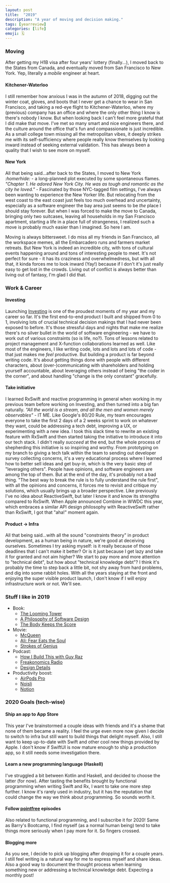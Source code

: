 ```yaml
---
layout: post
title:  "2019"
description: "A year of moving and decision making."
tags: [yearreview]
categories: [life]
emoji: 🗓️
--- 
```


### Moving

After getting my H1B visa after four years' lottery (finally...), I moved back to the States from Canada, and eventually moved from San Francisco to New York. Yep, literally a _mobile_ engineer at heart.

#### Kitchener-Waterloo

I still remember how anxious I was in the autumn of 2018, digging out the winter coat, gloves, and boots that I never get a chance to wear in San Francisco, and taking a red-eye flight to Kitchener-Waterloo, where my (previous) company has an office and where the only other thing I know is there's nobody I know. But when looking back I can't feel more grateful that I did make that move. I've met so many smart and nice engineers there, and the culture around the office that's fun and compassionate is just incredible. As a small college town missing all the metropolitan vibes, it deeply strikes me with its self-sufficiency where people really know themselves by looking inward instead of seeking external validation. This has always been a quality that I wish to see more on myself.

#### New York

All that being said...after back to the States, I moved to New York _:homerhide:_ - a long-planned plot executed by some spontaneous flames.  _"Chapter 1. He adored New York City. He was as tough and romantic as the city he loved."_ - Fascinated by those NYC-tagged film settings, I've always been wanting to experience the New Yorker life. But relocating from the west coast to the east coast just feels too much overhead and uncertainty, especially as a software engineer the bay area just seems to be _the_ place I should stay forever. But when I was forced to make the move to Canada, bringing only two suitcases, leaving all households in my San Francisco apartment, starting a life in a place full of strangeness, I realized such a move is probably much easier than I imagined.  So here I am.

Moving is always bittersweet. I do miss all my friends in San Francisco, all the workspace memes, all the Embarcadero runs and farmers market retreats. But New York is indeed an incredible city, with tons of cultural events happening around and tons of interesting people to meet. It's not perfect for sure - it has its craziness and overwhelmedness, but with all that, it kinda forces me to look inward (Yay!) because if I don't it's just really easy to get lost in the crowds. Living out of conflict is always better than living out of fantasy, I'm glad I did that. 


### Work & Career

#### Investing

Launching [Investing](https://cash.app/stocks) is one of the proudest moments of my year and my career so far. It's the first end-to-end product I built and shipped from 0 to 1, involving lots of crucial technical decision makings that I had never been exposed to before. It's those stressful days and nights that make me realize there's no silver bullet in the world of software engineering - we have to work out of various constraints (so is life, no?). Tons of lessons related to project management and X-function collaborations learned as well. Like most of the engineers, I like writing code, lots and lots and lots of code - that just makes me _feel_ productive. But building a product is far beyond writing code. It's about getting things done with people with different characters, about (over-)communicating with shareholders and holding yourself accountable, about leveraging others instead of being "the coder in the corner", and about handling "change is the only constant" gracefully. 

#### Take initiative 

I learned RxSwift and reactive programming in general when working in my previous team before working on Investing, and then turned into a big fan naturally. _"All the world is a stream, and all the men and women merely observables"_ - IT ME. Like Google's 80/20 Rule, my team encourages everyone to take the first 2 days of a 2 weeks sprint to work on whatever they want, could be addressing a tech debt, improving a UX, or experimenting with a new idea. I took this slack time to rewrite an existing feature with RxSwift and then started taking the initiative to introduce it into our tech stack. I didn't really _succeed_ at the end, but the whole process of shepherding this initiative is so inspiring and worthy. From prototyping on my branch to giving a tech talk within the team to sending out developer survey collecting concerns, it's a very educational process where I learned how to better sell ideas and get buy-in, which is the very basic step of "leveraging others". People have opinions, and software engineers are among the top of them. But at the end of the day, it's probably not a bad thing. "The best way to break the rule is to fully understand the rule first", with all the opinions and concerns, it forces me to revisit and critique my solutions, which usually brings up a broader perspective. Like previously I've no idea about ReactiveSwift, but later I know it and know its strengths compared to RxSwift. When Apple announced Combine in WWDC this year, which embraces a similar API design philosophy with ReactiveSwift rather than RxSwift, I got that "aha!" moment again. 

#### Product -> Infra

All that being said...with all the sound "constraints theory" in product development, as a human being in nature, we're good at deceiving ourselves. Sometimes I try asking myself: is it really because of those deadlines that I can't make it better? Or is it just because I get lazy and take it for granted and not aim higher? We start to pay more and more attention to "technical debt", but how about "technical knowledge debt"? I think it's probably the time to step back a little bit, not shy away from hard problems, and dig into some rabbit holes. With all the years staying at the front and enjoying the super visible product launch, I don't know if I will enjoy infrastructure work or not. We'll see. 


### Stuff I like in 2019 

- Book: 
    - [The Looming Tower](https://www.goodreads.com/book/show/110890.The_Looming_Tower) 
    - [A Philosophy of Software Design](https://www.goodreads.com/en/book/show/39996759-a-philosophy-of-software-design) 
    - [The Body Keeps the Score](https://www.goodreads.com/book/show/18693771-the-body-keeps-the-score)
- Movie: 
    - [McQueen](https://www.imdb.com/title/tt6510332/) 
    - [Ali: Fear Eats the Soul](https://www.imdb.com/title/tt0071141/) 
    - [Strokes of Genius](https://www.imdb.com/title/tt8638420/)
- Podcast: 
    - [How I Build This with Guy Raz](https://www.npr.org/podcasts/510313/how-i-built-this) 
    - [Freakonomics Radio](http://freakonomics.com/) 
    - [Design Details](https://spec.fm/podcasts/design-details) 
- Productivity boost: 
    - [AirPods Pro](https://www.apple.com/airpods-pro/) 
    - [Noisli](https://www.noisli.com/) 
    - [Notion](https://www.notion.so/) 


### 2020 Goals (tech-wise) 

#### Ship an app to App Store

This year I've brainstormed a couple ideas with friends and it's a shame that none of them became a reality. I feel the urge even more now given I decide to switch to infra but still want to build things that delight myself. Also, I still want to keep up-to-date with Swift and other cool new things provided by Apple. I don't know if SwiftUI is now mature enough to ship a production app, so it still needs some investigation there. 

#### Learn a new programming language (Haskell)

I've struggled a bit between Kotlin and Haskell, and decided to choose the latter (for now). After tasting the benefits brought by functional programming when writing Swift and Rx, I want to take one more step further. I know it's rarely used in industry, but it has the reputation that could change the way we think about programming. So sounds worth it.

#### Follow [pointfree](https://www.pointfree.co/) episodes 

Also related to functional programming, and I subscribe it for 2020! Same as Barry's Bootcamp, I find myself (as a normal human being) tend to take things more seriously when I pay more for it. So fingers crossed. 

#### Blogging more 

As you see, I decide to pick up blogging after dropping it for a couple years. I still feel writing is a natural way for me to express myself and share ideas. Also a good way to document the thought process when learning something new or addressing a technical knowledge debt. Expecting a monthly post! 

